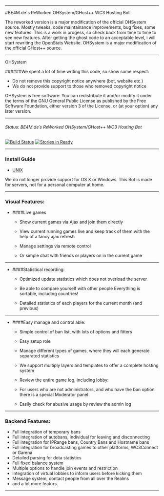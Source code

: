 
----
#BE4M.de´s ReWorked OHSystem/GHost++ WC3 Hosting Bot

The reworked version is a major modification of the official OHSystem source.
Mostly tweaks, code maintainance improvements, bug fixes, some new features.
This is a work in progess, so check back from time to time to see new features.
After getting the ghost code to an acceptable level, i will start rewriting the OpenStats Website.
OHSystem is a major modification of the official GHost++ source.


---
OHSystem

######We spent a lot of time writing this code, so show some respect:
 - Do not remove this copyright notice anywhere (bot, website etc.)
 - We do not provide support to those who removed copyright notice

OHSystem is free software: You can redistribute it and/or modify
it under the terms of the GNU General Public License as published by
the Free Software Foundation, either version 3 of the License, or
(at your option) any later version.

---

###### Status: BE4M.de´s ReWorked OHSystem/GHost++ WC3 Hosting Bot
[![Build Status](https://travis-ci.org/m-unkel/OHSystem.svg?branch=master)](https://travis-ci.org/m-unkel/OHSystem)
[![Stories in Ready](https://badge.waffle.io/m-unkel/ohsystem.png?label=issues&title=Issues)](https://waffle.io/m-unkel/ohsystem)

---
### Install Guide

 - [UNIX](https://github.com/ohsystem/ohsystem/wiki/Installation---UNIX)

We do not longer provide support for OS X or Windows.
This Bot is made for servers, not for a personal computer at home.

---

### Visual Features:
- ####Live games
  - Show current games via Ajax and join them directly

  - View current running games live and keep track of them with the help of a fancy ajax refresh

  - Manage settings via remote control

  - Or simple chat with friends or players on in the current game

---

- ####Statistical recording:
  - Optimized update statistics which does not overload the server

  - Be able to compare yourself with other people
    Everything is sortable, including countries!

  - Detailed statistics of each players for the current month (and previous)

---

- ####Easy manage and control able:
  - Simple control of ban list, with lots of options and fitters
  
  - Easy setup role

  - Manage different types of games, where they will each generate separated statistics

  - We support multiply layers and templates to offer a complete hosting system

  - Review the entire game log, including lobby:

  - For users who are not administrators, and who have the ban option there is a special Moderator panel
  
  - Easily check for abusive usage by review the admin log
    
---

### Backend Features:
  - Full integration of temporary bans
  - Full integration of autobans, individual for leaving and disconnecting
  - Full integration for IPRange bans, Country Bans and Hostname bans
  - Full integration for broadcasting games to other platforms, WC3Connect or Garena
  - Detailed parsing for dota statistics
  - Full fixed balance system
  - Multiple options to handle join events and restriction
  - Integration of virtual lobbies to inform users before kicking them
  - Message system, contact people from all over the Realms
  - and a lot more featurs.

----
